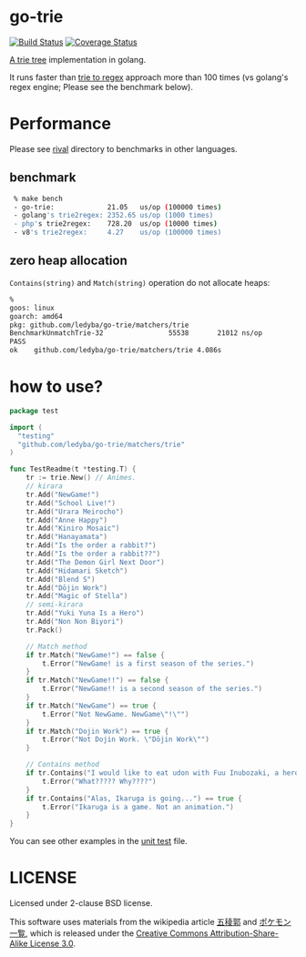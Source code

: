 # go-trie

[![Build Status](https://travis-ci.org/ledyba/go-trie.svg?branch=master)](https://travis-ci.org/ledyba/go-trie)
[![Coverage Status](https://coveralls.io/repos/github/ledyba/go-trie/badge.svg?branch=master)](https://coveralls.io/github/ledyba/go-trie?branch=master)

[A trie tree](https://en.wikipedia.org/wiki/Trie) implementation in golang.

It runs faster than [trie to regex](http://google.com/search?q=trie+2+regex) approach more than 100 times (vs golang's regex engine; Please see the benchmark below).

# Performance

Please see [rival](https://github.com/ledyba/go-trie/tree/master/_rivals) directory to benchmarks in other languages.

## benchmark

```bash
 % make bench
 - go-trie:             21.05   us/op (100000 times)
 - golang's trie2regex: 2352.65 us/op (1000 times)
 - php's trie2regex:    728.20  us/op (10000 times)
 - v8's trie2regex:     4.27    us/op (100000 times)
```

## zero heap allocation

`Contains(string)` and `Match(string)` operation do not allocate heaps:

```bash
% 
goos: linux
goarch: amd64
pkg: github.com/ledyba/go-trie/matchers/trie
BenchmarkUnmatchTrie-32                55538       21012 ns/op         0 B/op        0 allocs/op
PASS
ok    github.com/ledyba/go-trie/matchers/trie 4.086s

```

# how to use?

```go
package test

import (
  "testing"
  "github.com/ledyba/go-trie/matchers/trie"
)

func TestReadme(t *testing.T) {
	tr := trie.New() // Animes.
	// kirara
	tr.Add("NewGame!")
	tr.Add("School Live!")
	tr.Add("Urara Meirocho")
	tr.Add("Anne Happy")
	tr.Add("Kiniro Mosaic")
	tr.Add("Hanayamata")
	tr.Add("Is the order a rabbit?")
	tr.Add("Is the order a rabbit??")
	tr.Add("The Demon Girl Next Door")
	tr.Add("Hidamari Sketch")
	tr.Add("Blend S")
	tr.Add("Dōjin Work")
	tr.Add("Magic of Stella")
	// semi-kirara
	tr.Add("Yuki Yuna Is a Hero")
	tr.Add("Non Non Biyori")
	tr.Pack()

	// Match method 
	if tr.Match("NewGame!") == false {
		t.Error("NewGame! is a first season of the series.")
	}
	if tr.Match("NewGame!!") == false {
		t.Error("NewGame!! is a second season of the series.")
	}
	if tr.Match("NewGame") == true {
		t.Error("Not NewGame. NewGame\"!\"")
	}
	if tr.Match("Dojin Work") == true {
		t.Error("Not Dojin Work. \"Dōjin Work\"")
	}

	// Contains method
	if tr.Contains("I would like to eat udon with Fuu Inubozaki, a hero in \"Yuki Yuna Is a Hero\".") == false {
		t.Error("What????? Why????")
	}
	if tr.Contains("Alas, Ikaruga is going...") == true {
		t.Error("Ikaruga is a game. Not an animation.")
	}
}

```

You can see other examples in the [unit test](https://github.com/ledyba/go-trie/blob/master/matchers/trie/trie_test.go) file.

# LICENSE

Licensed under 2-clause BSD license.

This software uses materials from the wikipedia article [五稜郭](https://ja.wikipedia.org/wiki/%E4%BA%94%E7%A8%9C%E9%83%AD) and [ポケモン一覧](https://ja.wikipedia.org/wiki/%E3%83%9D%E3%82%B1%E3%83%A2%E3%83%B3%E4%B8%80%E8%A6%A7), which is released under the <a href="https://creativecommons.org/licenses/by-sa/3.0/">Creative Commons Attribution-Share-Alike License 3.0</a>.
